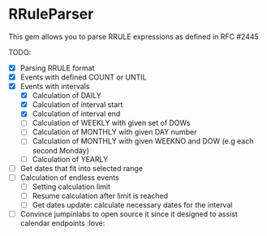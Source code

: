 # RRuleParser

This gem allows you to parse RRULE expressions as defined in RFC #2445

TODO:

- [x] Parsing RRULE format
- [x] Events with defined COUNT or UNTIL
- [x] Events with intervals
  - [x] Calculation of DAILY
  - [x] Calculation of interval start
  - [x] Calculation of interval end
  - [ ] Calculation of WEEKLY with given set of DOWs
  - [ ] Calculation of MONTHLY with given DAY number
  - [ ] Calculation of MONTHLY with given WEEKNO and DOW (e.g each second Monday)
  - [ ] Calculation of YEARLY
- [ ] Get dates that fit into selected range
- [ ] Calculation of endless events
  - [ ] Setting calculation limit
  - [ ] Resume calculation after limit is reached
  - [ ] Get dates update: calculate necessary dates for the interval
- [ ] Convince jumpinlabs to open source it since it designed to assist
  calendar endpoints :love:
